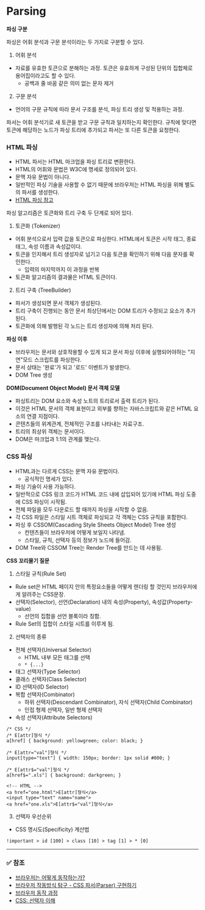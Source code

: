 # Parsing
__파싱 구분__

파싱은 어휘 분석과 구문 분석이라는 두 가지로 구분할 수 있다.

1. 어휘 분석
- 자료를 유효한 토큰으로 분해하는 과정. 토큰은 유효하게 구성된 단위의 집합체로 용어집이라고도 할 수 있다.
  - 공백과 줄 바꿈 같은 의미 없는 문자 제거
2. 구문 분석
- 언어의 구문 규칙에 따라 문서 구조를 분석, 파싱 트리 생성 및 적용하는 과정.

파서는 어휘 분석기로 새 토큰을 받고 구문 규칙과 일치하는지 확인한다. 
규칙에 맞다면 토큰에 해당하는 노드가 파싱 트리에 추가되고 파서는 또 다른 토큰을 요청한다.

### HTML 파싱
- HTML 파서는 HTML 마크업을 파싱 트리로 변환한다.
- HTML의 어휘와 문법은 W3C에 명세로 정의되어 있다. 
- 문맥 자유 문법이 아니다.
- 일반적인 파싱 기술을 사용할 수 없기 때문에 브라우저는 HTML 파싱을 위해 별도의 파서를 생성한다.
- [HTML 파싱 참고](https://html.spec.whatwg.org/multipage/parsing.html)

파싱 알고리즘은 토큰화와 트리 구축 두 단계로 되어 있다.
1. 토큰화 (Tokenizer)
- 어휘 분석으로서 입력 값을 토큰으로 파싱한다. HTML에서 토큰은 시작 태그, 종료 태그, 속성 이름과 속성값이다.
- 토큰을 인지해서 트리 생성자로 넘기고 다음 토큰을 확인하기 위해 다음 문자를 확인한다. 
  - 입력의 마지막까지 이 과정을 반복
- 토큰화 알고리즘의 결과물은 HTML 토큰이다.
2. 트리 구축 (TreeBuilder)
- 파서가 생성되면 문서 객체가 생성된다. 
- 트리 구축이 진행되는 동안 문서 최상단에서는 DOM 트리가 수정되고 요소가 추가된다.
- 토큰화에 의해 발행된 각 노드는 트리 생성자에 의해 처리 된다.

__파싱 이후__

- 브라우저는 문서와 상호작용할 수 있게 되고 문서 파싱 이후에 실행되어야하는 "지연"모드 스크립트를 파싱한다.
- 문서 상태는 '완료'가 되고 '로드' 이벤트가 발생한다.
- DOM Tree 생성

__DOM(Document Object Model) 문서 객체 모델__
- 파싱트리는 DOM 요소와 속성 노트의 트리로서 출력 트리가 된다. 
- 이것은 HTML 문서의 객체 표현이고 외부를 향하는 자바스크립트와 같은 HTML 요소의 연결 지점이다.
- 콘텐츠들의 위계관계, 전체적인 구조를 나타내는 자료구조.
- 트리의 최상위 객체는 문서이다.
- DOM은 마크업과 1:1의 관계를 맺는다.

### CSS 파싱
- HTML과는 다르게 CSS는 문맥 자유 문법이다.
  - 공식적인 명세가 있다.
- 파싱 기술이 사용 가능하다. 
- 일반적으로 CSS 링크 코드가 HTML 코드 내에 삽입되어 있기에 HTML 파싱 도중에 CSS 파싱이 시작됨.
- 전체 파일을 모두 다운로드 할 때까지 파싱을 시작할 수 없음.
- 각 CSS 파일은 스타일 시트 객체로 파싱되고 각 객체는 CSS 규칙을 포함한다.
- 파싱 후 CSSOM(Cascading Style Sheets Object Model) Tree 생성
  - 컨텐츠들이 브라우저에 어떻게 보일지 나타냄. 
  - 스타일, 규칙, 선택자 등의 정보가 노드에 들어감.
- DOM Tree와 CSSOM Tree는 Render Tree를 만드는 데 사용됨.

__CSS 꼬리물기 질문__
1. 스타일 규칙(Rule Set)
  - Rule set은 HTML 페이지 안의 특정요소들을 어떻게 렌더링 할 것인지 브라우저에게 알려주는 CSS문장.
  - 선택자(Selector), 선언(Declaration) 내의 속성(Property), 속성값(Property-value)
    - 선언의 집합을 선언 블록이라 칭함.
  - Rule Set의 집합이 스타일 시트를 이루게 됨.
2. 선택자의 종류
  - 전체 선택자(Universal Selector)
    - HTML 내부 모든 태그를 선택
    - `* {...}`
  - 태그 선택자(Type Selector)
  - 클래스 선택자(Class Selector)
  - ID 선택자(ID Selector)
  - 복합 선택자(Combinator)
    - 하위 선택자(Descendant Combinator), 자식 선택자(Child Combinator)
    - 인접 형제 선택자, 일반 형제 선택자
  - 속성 선택자(Attribute Selectors)
  ```
  /* CSS */
  /* E[attr]형식 */
  a[href] { background: yellowgreen; color: black; }

  /* E[attr="val"]형식 */
  input[type="text"] { width: 150px; border: 1px solid #000; }

  /* E[attr$="val"]형식 */
  a[href$=".xls"] { background: darkgreen; }

  <!-- HTML -->
  <a href="one.html">E[attr]형식</a>
  <input type="text" name="name">
  <a href="one.xls">E[attr$="val"]형식</a>
  ```
3. 선택자 우선순위
- CSS 명시도(Specificity) 계산법
```
!important > id [100] > class [10] > tag [1] > * [0]
```

----
### ✅ 참조
- [브라우저는 어떻게 동작하는가?](https://d2.naver.com/helloworld/59361)
- [브라우저 작동방식 탐구 - CSS 파서(Parser) 구현하기](https://url.kr/xqogke)
- [브라우저 동작 과정](https://yozm.wishket.com/magazine/detail/1338/)
- [CSS: 선택자 이해](https://www.nextree.co.kr/p8468/)

